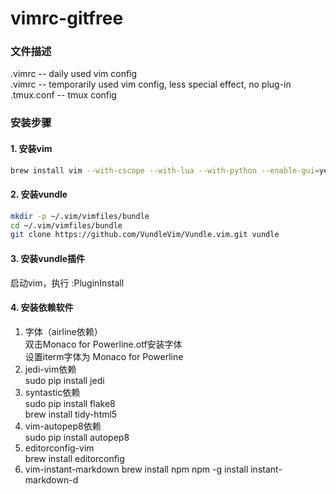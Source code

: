 # vimrc-gitfree  
### 文件描述
.vimrc -- daily used vim config  
.vimrc -- temporarily used vim config, less special effect, no plug-in  
.tmux.conf -- tmux config  

### 安装步骤
#### 1. 安装vim
```bash  
brew install vim --with-cscope --with-lua --with-python --enable-gui=yes --override-system-vim
```
#### 2. 安装vundle
```bash
mkdir -p ~/.vim/vimfiles/bundle
cd ~/.vim/vimfiles/bundle
git clone https://github.com/VundleVim/Vundle.vim.git vundle
```

#### 3. 安装vundle插件
启动vim，执行 :PluginInstall  

#### 4. 安装依赖软件
1. 字体（airline依赖）  
双击Monaco for Powerline.otf安装字体   
设置iterm字体为 Monaco for Powerline  
2. jedi-vim依赖  
sudo pip install jedi  
3. syntastic依赖  
sudo pip install flake8  
brew install tidy-html5  
4. vim-autopep8依赖  
sudo pip install autopep8  
5. editorconfig-vim  
brew install editorconfig  
6. vim-instant-markdown
brew install npm
npm -g install instant-markdown-d
